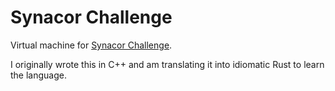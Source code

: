 # Synacor Challenge

Virtual machine for [Synacor Challenge](https://challenge.synacor.com).

I originally wrote this in C++ and am translating it into idiomatic Rust to
learn the language.

